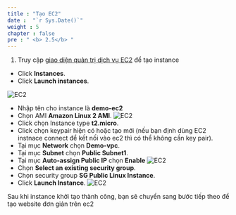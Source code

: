 ```yaml
---
title : "Tạo EC2"
date :  "`r Sys.Date()`" 
weight : 5
chapter : false
pre : " <b> 2.5</b> "
---
```


1. Truy cập [giao diện quản trị dịch vụ EC2](https://console.aws.amazon.com/ec2/v2/home) để tạo instance
  + Click **Instances**.
  + Click **Launch instances**.
  
![EC2](/images/2.prerequisite/011-1-ec2.png)

  + Nhập tên cho instance là **demo-ec2** 
  + Chọn AMI **Amazon Linux 2 AMI**.
  ![EC2](/images/2.prerequisite/011-ec2.png)
  + Click chọn Instance type **t2.micro**.
  + Click chọn keypair hiện có hoặc tạo mới (nếu bạn định dùng EC2 instnace connect để kết nối vào ec2 thì có thể không cần key pair).
  + Tại mục **Network** chọn **Demo-vpc**.
  + Tại mục **Subnet** chọn **Public Subnet1**.
  + Tại mục **Auto-assign Public IP** chọn **Enable**
    ![EC2](/images/2.prerequisite/012-ec2.png)
  + Chọn **Select an existing security group**.
  + Chọn security group **SG Public Linux Instance**.
  + Click **Launch Instance**.
  ![EC2](/images/2.prerequisite/013-ec2.png)

Sau khi instance khởi tạo thành công, bạn sẽ chuyển sang bước tiếp theo để tạo website đơn giản trên ec2
